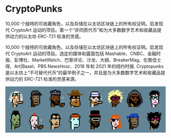 # CryptoPunks

10,000 个独特的可收藏角色，以及存储在以太坊区块链上的所有权证明。启发现代 CryptoArt 运动的项目。第一个“非同质代币”和为大多数数字艺术和收藏品提供动力的以太坊 ERC-721 标准的灵感。

10,000 个独特的可收藏角色，以及存储在以太坊区块链上的所有权证明。启发现代 CryptoArt 运动的项目。选定的媒体和露面包括 Mashable、CNBC、金融时报、彭博社、MarketWatch、巴黎评论、沙龙、大纲、BreakerMag、伦敦佳士得、Art|Basel、PBS NewsHour、2018 年和 2021 年的纽约时报. Cryptopunks 是以太坊上“不可替代代币”的最早例子之一，并且是为大多数数字艺术和收藏品提供动力的 ERC-721 标准的灵感来源。

![punk-variety-2x](punk-variety-2x.png)

